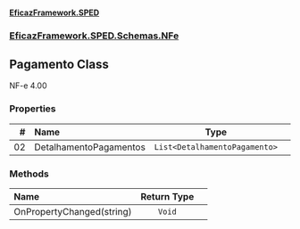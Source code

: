 #### [EficazFramework.SPED](EficazFrameworkSPED.md 'EficazFramework SPED')
### [EficazFramework.SPED.Schemas.NFe](EficazFramework.SPED.Schemas.NFe.md 'EficazFramework.SPED.Schemas.NFe')

## Pagamento Class

NF-e 4.00
### Properties

| # | Name | Type | |
| ---: | :--- | :---: | :--- |
| 02 | DetalhamentoPagamentos | `List<DetalhamentoPagamento>` |  |
### Methods

| Name | Return Type | |
| :--- | :---: | :--- |
| OnPropertyChanged(string) | `Void` |  |
